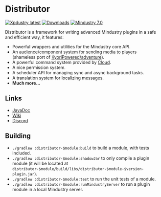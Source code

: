 # Distributor

[![Xpdustry latest](https://maven.xpdustry.com/api/badge/latest/releases/com/xpdustry/distributor-common?color=00ced1&name=distributor&prefix=v)](https://maven.xpdustry.com/#/releases/com/xpdustry/distributor-common)
[![Downloads](https://img.shields.io/github/downloads/xpdustry/distributor/total?color=00ced1)](https://github.com/xpdustry/distributor/releases)
[![Mindustry 7.0](https://img.shields.io/badge/Mindustry-7.0-00ced1)](https://github.com/Anuken/Mindustry/releases)

Distributor is a framework for writing advanced Mindustry plugins in a safe and efficient way, it features:

- Powerful wrappers and utilities for the Mindustry core API.
- An audience/component system for sending media to players (shameless port of [KyoriPowered/adventure](https://github.com/KyoriPowered/adventure)).
- A powerful command system provided by [Cloud](https://github.com/Incendo/cloud).
- A nice permission system.
- A scheduler API for managing sync and async background tasks.
- A translation system for localizing messages.
- **Much more...**

## Links

- [JavaDoc](https://maven.xpdustry.com/javadoc/releases/com/xpdustry/distributor-common/latest/)
- [Wiki](https://github.com/xpdustry/distributor/wiki)
- [Discord](https://discord.xpdustry.com)

## Building

- `./gradlew :distributor-$module:build` to build a module, with tests included.
- `./gradlew :distributor-$module:shadowJar` to only compile a plugin module (it will be located at `distributor-$module/build/libs/distributor-$module-$version-plugin.jar`).
- `./gradlew :distributor-$module:test` to run the unit tests of a module.
- `./gradlew :distributor-$module:runMindustryServer` to run a plugin module in a local Mindustry server.
